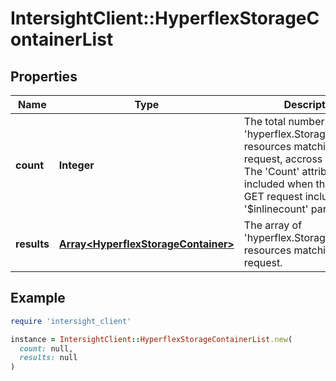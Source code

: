# IntersightClient::HyperflexStorageContainerList

## Properties

| Name | Type | Description | Notes |
| ---- | ---- | ----------- | ----- |
| **count** | **Integer** | The total number of &#39;hyperflex.StorageContainer&#39; resources matching the request, accross all pages. The &#39;Count&#39; attribute is included when the HTTP GET request includes the &#39;$inlinecount&#39; parameter. | [optional] |
| **results** | [**Array&lt;HyperflexStorageContainer&gt;**](HyperflexStorageContainer.md) | The array of &#39;hyperflex.StorageContainer&#39; resources matching the request. | [optional] |

## Example

```ruby
require 'intersight_client'

instance = IntersightClient::HyperflexStorageContainerList.new(
  count: null,
  results: null
)
```

